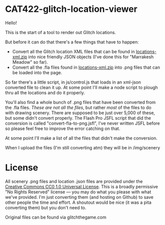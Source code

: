 CAT422-glitch-location-viewer
=============================

Hello!

This is the start of a tool to render out Glitch locations.

But before it can do that there's a few things that have to happen:

* Convert all the Glitch location XML files that can be found in [locations-xml.zip](https://github.com/tinyspeck/glitch-locations) into nice friendly JSON objects (I've done this for "Marrakesh Meadow" so far).
* Convert all the .fla files found in [locations-xml.zip](https://github.com/tinyspeck/glitch-locations) into .png files that can be loaded into the page.

So far there's a little script, in js/control.js that loads in an xml-json converted file to clean it up. At some point I'll make a node script to plough thru all the locations and do it properly.

You'll also find a whole bunch of .png files that have been converted from the .fla files. *These are not all the files*, but rather _most_ of the files to do with drawing scenery. There are supposed to be just over 5,000 of these, but some didn't convert properly. The Flash Pro JSFL script that did the conversion is called "convert-fla-to-png.jsfl", I've never written JSFL before so please feel free to improve the error catching on that.

At some point I'll make a list of all the files that didn't make the conversion.

When I upload the files (I'm still converting atm) they will be in /img/scenery


# License

All scenery .png files and location .json files are provided under the [Creative Commons CC0 1.0 Universal License](http://creativecommons.org/publicdomain/zero/1.0/legalcode). This is a broadly permissive "No Rights Reserved" license — you may do what you please with what we've provided. I'm just converting them (and hosting on Github) to save other people the time and effort. A shoutout would be nice (it was a pita converting them) but you don't need to.

Original files can be found via glitchthegame.com
